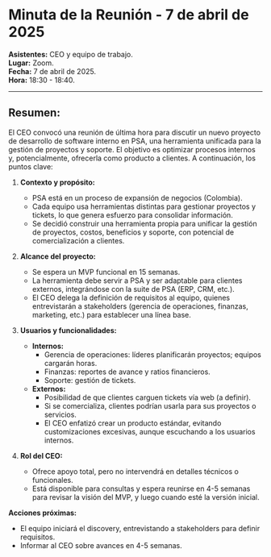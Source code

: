 # Minuta de la Reunión - 7 de abril de 2025

**Asistentes:** CEO y equipo de trabajo.  
**Lugar:** Zoom.  
**Fecha:** 7 de abril de 2025.  
**Hora:** 18:30 - 18:40.  

---

## Resumen:  
El CEO convocó una reunión de última hora para discutir un nuevo proyecto de desarrollo de software interno en PSA, una herramienta unificada para la gestión de proyectos y soporte. El objetivo es optimizar procesos internos y, potencialmente, ofrecerla como producto a clientes. A continuación, los puntos clave:

1. **Contexto y propósito:**  
   - PSA está en un proceso de expansión de negocios (Colombia).  
   - Cada equipo usa herramientas distintas para gestionar proyectos y tickets, lo que genera esfuerzo para consolidar información.  
   - Se decidió construir una herramienta propia para unificar la gestión de proyectos, costos, beneficios y soporte, con potencial de comercialización a clientes.

2. **Alcance del proyecto:**  
   - Se espera un MVP funcional en 15 semanas.  
   - La herramienta debe servir a PSA y ser adaptable para clientes externos, integrándose con la suite de PSA (ERP, CRM, etc.).  
   - El CEO delega la definición de requisitos al equipo, quienes entrevistarán a stakeholders (gerencia de operaciones, finanzas, marketing, etc.) para establecer una línea base.

3. **Usuarios y funcionalidades:**  
   - **Internos:**  
     - Gerencia de operaciones: líderes planificarán proyectos; equipos cargarán horas.  
     - Finanzas: reportes de avance y ratios financieros.  
     - Soporte: gestión de tickets.  
   - **Externos:** 
     - Posibilidad de que clientes carguen tickets vía web (a definir).  
     - Si se comercializa, clientes podrían usarla para sus proyectos o servicios.  
     - El CEO enfatizó crear un producto estándar, evitando customizaciones excesivas, aunque escuchando a los usuarios internos.

4. **Rol del CEO:**  
   - Ofrece apoyo total, pero no intervendrá en detalles técnicos o funcionales.  
   - Está disponible para consultas y espera reunirse en 4-5 semanas para revisar la visión del MVP, y luego cuando esté la versión inicial.

**Acciones próximas:**  
- El equipo iniciará el discovery, entrevistando a stakeholders para definir requisitos.  
- Informar al CEO sobre avances en 4-5 semanas.  
